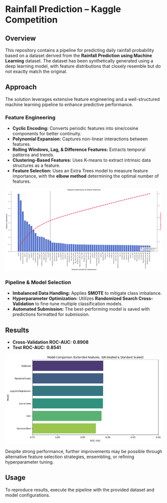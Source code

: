 # **Rainfall Prediction – Kaggle Competition**  

## **Overview**  
This repository contains a pipeline for predicting daily rainfall probability based on a dataset derived from the **Rainfall Prediction using Machine Learning** dataset. The dataset has been synthetically generated using a deep learning model, with feature distributions that closely resemble but do not exactly match the original.  

## **Approach**  
The solution leverages extensive feature engineering and a well-structured machine learning pipeline to enhance predictive performance.  

### **Feature Engineering**  
- **Cyclic Encoding:** Converts periodic features into sine/cosine components for better continuity.  
- **Polynomial Expansion:** Captures non-linear interactions between features.  
- **Rolling Windows, Lag, & Difference Features:** Extracts temporal patterns and trends.  
- **Clustering-Based Features:** Uses K-means to extract intrinsic data structures as a feature.  
- **Feature Selection:** Uses an Extra Trees model to measure feature importance, with the **elbow method** determining the optimal number of features.  

![](assets/feature_importance.png)
### **Pipeline & Model Selection**  
- **Imbalanced Data Handling:** Applies **SMOTE** to mitigate class imbalance.  
- **Hyperparameter Optimization:** Utilizes **Randomized Search Cross-Validation** to fine-tune multiple classification models.  
- **Automated Submission:** The best-performing model is saved with predictions formatted for submission.  

## **Results**  
- **Cross-Validation ROC-AUC:** **0.8908**  
- **Test ROC-AUC:** **0.8541**  

![](assets/%20model_comparison.png)

Despite strong performance, further improvements may be possible through alternative feature selection strategies, ensembling, or refining hyperparameter tuning.  

## **Usage**  
To reproduce results, execute the pipeline with the provided dataset and model configurations.  
